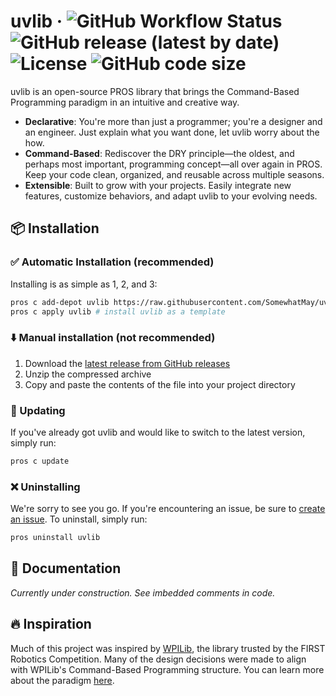 # uvlib &middot; ![GitHub Workflow Status](https://img.shields.io/github/actions/workflow/status/SomewhatMay/uvlib/c-cpp.yml?logo=githubactions&logoColor=ffffff&style=for-the-badge) ![GitHub release (latest by date)](https://img.shields.io/github/release/SomewhatMay/uvlib?logo=github&style=for-the-badge) ![License](https://img.shields.io/github/license/SomewhatMay/uvlib?logo=apache&style=for-the-badge) ![GitHub code size](https://img.shields.io/github/languages/code-size/SomewhatMay/uvlib?style=for-the-badge)

uvlib is an open-source PROS library that brings the Command-Based Programming paradigm in an intuitive and creative way.
* **Declarative**: You're more than just a programmer; you're a designer and an engineer. Just explain what you want done, let uvlib worry about the how.
* **Command-Based**: Rediscover the DRY principle—the oldest, and perhaps most important, programming concept—all over again in PROS. Keep your code clean, organized, and reusable across multiple seasons.
* **Extensible**: Built to grow with your projects. Easily integrate new features, customize behaviors, and adapt uvlib to your evolving needs.

## 📦 Installation 
### ✅ Automatic Installation (recommended)
Installing is as simple as 1, 2, and 3:
```bash
pros c add-depot uvlib https://raw.githubusercontent.com/SomewhatMay/uvlib/refs/heads/depot/stable.json # add the remote depot
pros c apply uvlib # install uvlib as a template
```

### ⬇️ Manual installation (not recommended)
1. Download the [latest release from GitHub releases](https://github.com/SomewhatMay/uvlib/releases)
2. Unzip the compressed archive
3. Copy and paste the contents of the file into your project directory

### 🔄️ Updating
If you've already got uvlib and would like to switch to the latest version, simply run:
```bash
pros c update
```

### ❌ Uninstalling
We're sorry to see you go. If you're encountering an issue, be sure to [create an issue](https://github.com/SomewhatMay/uvlib/issues). To uninstall, simply run:
```bash
pros uninstall uvlib
```

## 📖 Documentation
*Currently under construction. See imbedded comments in code.*

## 🔥 Inspiration
Much of this project was inspired by [WPILib](https://docs.wpilib.org/en/stable/index.html), the library trusted by the FIRST Robotics Competition. Many of the design decisions were made to align with WPILib's Command-Based Programming structure. You can learn more about the paradigm [here](https://docs.wpilib.org/en/stable/docs/software/commandbased/index.html).
